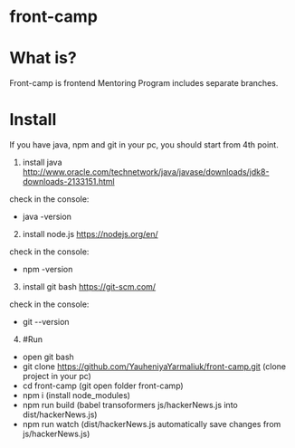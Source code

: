 # front-camp
# What is?
Front-camp is frontend Mentoring Program includes separate branches.
# Install 
  If you have java, npm and git in your pc, you should start from 4th point.

1) install java http://www.oracle.com/technetwork/java/javase/downloads/jdk8-downloads-2133151.html
 
  check in the console: 
 * java -version

2) install node.js https://nodejs.org/en/

  check in the console: 
* npm -version

3) install git bash https://git-scm.com/


  check in the console: 
* git --version 

4) #Run

* open git bash
* git clone https://github.com/YauheniyaYarmaliuk/front-camp.git (clone project in your pc)
* cd front-camp (git open folder front-camp)
* npm i (install node_modules)
* npm run build (babel transoformers js/hackerNews.js into dist/hackerNews.js) 
* npm run watch (dist/hackerNews.js automatically save changes from js/hackerNews.js)
    

